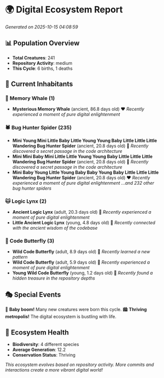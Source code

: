 # 🌍 Digital Ecosystem Report
*Generated on 2025-10-15 04:08:59*

## 📊 Population Overview
- **Total Creatures**: 241
- **Repository Activity**: medium
- **This Cycle**: 6 births, 1 deaths

## 👥 Current Inhabitants

### 🐋 Memory Whale (1)
- **Mysterious Memory Whale** (ancient, 86.8 days old) ❤️
  *Recently experienced a moment of pure digital enlightenment*

### 🕷️ Bug Hunter Spider (235)
- **Mini Young Mini Little Baby Little Young Young Baby Little Little Little Wandering Bug Hunter Spider** (ancient, 20.8 days old) 💛
  *Recently discovered a secret passage in the code architecture*
- **Mini Mini Baby Mini Little Little Young Young Baby Little Little Little Wandering Bug Hunter Spider** (ancient, 20.8 days old) 💛
  *Recently discovered a secret passage in the code architecture*
- **Mini Baby Young Little Young Baby Baby Young Baby Little Little Little Wandering Bug Hunter Spider** (ancient, 20.8 days old) ❤️
  *Recently experienced a moment of pure digital enlightenment*
  *...and 232 other bug hunter spiders*

### 🐱 Logic Lynx (2)
- **Ancient Logic Lynx** (adult, 20.3 days old) 💛
  *Recently experienced a moment of pure digital enlightenment*
- **Little Ancient Logic Lynx** (young, 4.8 days old) 💚
  *Recently connected with the ancient wisdom of the codebase*

### 🦋 Code Butterfly (3)
- **Wild Code Butterfly** (adult, 8.9 days old) 💚
  *Recently learned a new pattern*
- **Wild Code Butterfly** (adult, 5.9 days old) 💚
  *Recently experienced a moment of pure digital enlightenment*
- **Young Wild Code Butterfly** (young, 1.2 days old) 💚
  *Recently found a hidden treasure in the repository depths*

## 🎭 Special Events

🎉 **Baby boom!** Many new creatures were born this cycle.
🏙️ **Thriving metropolis!** The digital ecosystem is bustling with life.

## 🔬 Ecosystem Health
- **Biodiversity**: 4 different species
- **Average Generation**: 12.2
- **Conservation Status**: Thriving

*This ecosystem evolves based on repository activity. More commits and interactions create a more vibrant digital world!*